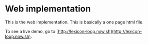 # Web implementation

This is the web implementation. This is basically a one page html
file.

To see a live demo, go to
[http://lexicon-loop.now.sh](http://lexicon-loop.now.sh).
